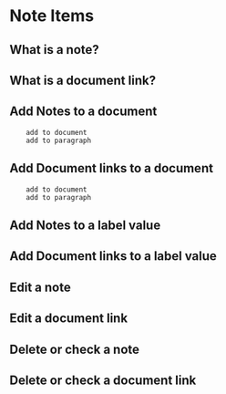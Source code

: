 # Note Items

## What is a note?

## What is a document link?

## Add Notes to a document

    	add to document
    	add to paragraph

## Add Document links to a document

    	add to document
    	add to paragraph

## Add Notes to a label value

## Add Document links to a label value

## Edit a note

## Edit a document link

## Delete or check a note

## Delete or check a document link
